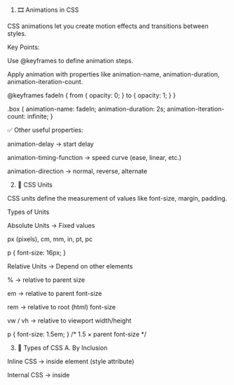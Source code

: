 1. 🎞️ Animations in CSS

CSS animations let you create motion effects and transitions between styles.

Key Points:

Use @keyframes to define animation steps.

Apply animation with properties like animation-name, animation-duration, animation-iteration-count.

@keyframes fadeIn {
  from { opacity: 0; }
  to { opacity: 1; }
}

.box {
  animation-name: fadeIn;
  animation-duration: 2s;
  animation-iteration-count: infinite;
}


✅ Other useful properties:

animation-delay → start delay

animation-timing-function → speed curve (ease, linear, etc.)

animation-direction → normal, reverse, alternate

2. 📏 CSS Units

CSS units define the measurement of values like font-size, margin, padding.

Types of Units

Absolute Units → Fixed values

px (pixels), cm, mm, in, pt, pc

p { font-size: 16px; }


Relative Units → Depend on other elements

% → relative to parent size

em → relative to parent font-size

rem → relative to root (html) font-size

vw / vh → relative to viewport width/height

p { font-size: 1.5em; }  /* 1.5 × parent font-size */

3. 🎨 Types of CSS
A. By Inclusion

Inline CSS → inside element (style attribute)

Internal CSS → inside <style> tag in <head>

External CSS → separate .css file linked with <link>

B. By Selectors

Element selector → p { }

Class selector → .classname { }

ID selector → #idname { }

Group selector → h1, h2 { }

Attribute selector → input[type="text"] { }

Pseudo-class → a:hover { }

Pseudo-element → p::first-letter { }

4. 📐 px vs em
Unit	Meaning	Based On	Example
px	Pixels (absolute)	Fixed size	font-size: 16px; → always 16px
em	Relative unit	Parent’s font-size	If parent = 20px, 1.5em = 30px

🔑 Tip:

Use px for borders, icons, fixed layouts.

Use em/rem for font-size and scalable designs.

5. 🌈 Colors in CSS

CSS supports multiple ways to set colors.

Types of Color Values

Named Colors → red, blue, green

Hexadecimal → #ff0000 (red), #0f0 (green)

RGB → rgb(255, 0, 0)

RGBA (with transparency) → rgba(255, 0, 0, 0.5)

HSL → hsl(0, 100%, 50%)

HSLA → hsla(200, 100%, 50%, 0.3)

Gradients →

background: linear-gradient(to right, red, yellow);
